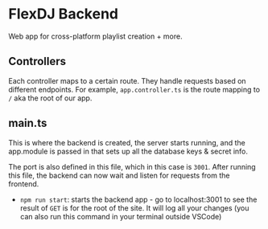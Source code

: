 # FlexDJ Backend

Web app for cross-platform playlist creation + more.

## Controllers

Each controller maps to a certain route. They handle requests based on different endpoints. For example, `app.controller.ts` is the route mapping to `/` aka the root of our app.

## main.ts

This is where the backend is created, the server starts running, and the app.module is passed in that sets up all the database keys & secret info.

The port is also defined in this file, which in this case is `3001`. After running this file, the backend can now wait and listen for requests from the frontend.

- `npm run start`: starts the backend app - go to localhost:3001 to see the result of `GET` is for the root of the site. It will log all your changes (you can also run this command in your terminal outside VSCode)
